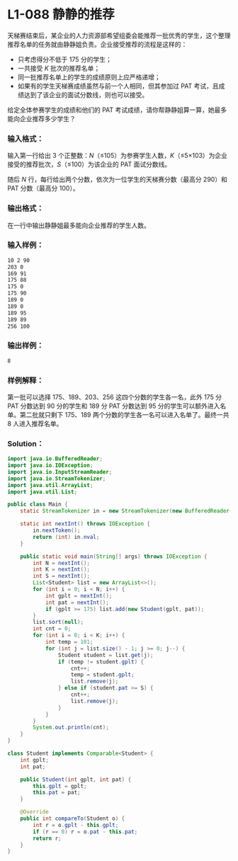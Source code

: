 # L1-088 静静的推荐

天梯赛结束后，某企业的人力资源部希望组委会能推荐一批优秀的学生，这个整理推荐名单的任务就由静静姐负责。企业接受推荐的流程是这样的：

- 只考虑得分不低于 175 分的学生；
- 一共接受 _K_ 批次的推荐名单；
- 同一批推荐名单上的学生的成绩原则上应严格递增；
- 如果有的学生天梯赛成绩虽然与前一个人相同，但其参加过 PAT 考试，且成绩达到了该企业的面试分数线，则也可以接受。

给定全体参赛学生的成绩和他们的 PAT 考试成绩，请你帮静静姐算一算，她最多能向企业推荐多少学生？

### 输入格式：

输入第一行给出 3 个正整数：_N_（≤105）为参赛学生人数，_K_（≤5×103）为企业接受的推荐批次，_S_（≤100）为该企业的 PAT 面试分数线。

随后 _N_ 行，每行给出两个分数，依次为一位学生的天梯赛分数（最高分 290）和 PAT 分数（最高分 100）。

### 输出格式：

在一行中输出静静姐最多能向企业推荐的学生人数。

### 输入样例：

```tex
10 2 90
203 0
169 91
175 88
175 0
175 90
189 0
189 0
189 95
189 89
256 100
```

### 输出样例：

```tex
8
```

### 样例解释：

第一批可以选择 175、189、203、256 这四个分数的学生各一名，此外 175 分 PAT 分数达到 90 分的学生和 189 分 PAT 分数达到 95 分的学生可以额外进入名单。第二批就只剩下 175、189 两个分数的学生各一名可以进入名单了。最终一共 8 人进入推荐名单。

### Solution：

```java
import java.io.BufferedReader;
import java.io.IOException;
import java.io.InputStreamReader;
import java.io.StreamTokenizer;
import java.util.ArrayList;
import java.util.List;

public class Main {
    static StreamTokenizer in = new StreamTokenizer(new BufferedReader(new InputStreamReader(System.in)));

    static int nextInt() throws IOException {
        in.nextToken();
        return (int) in.nval;
    }

    public static void main(String[] args) throws IOException {
        int N = nextInt();
        int K = nextInt();
        int S = nextInt();
        List<Student> list = new ArrayList<>();
        for (int i = 0; i < N; i++) {
            int gplt = nextInt();
            int pat = nextInt();
            if (gplt >= 175) list.add(new Student(gplt, pat));
        }
        list.sort(null);
        int cnt = 0;
        for (int i = 0; i < K; i++) {
            int temp = 101;
            for (int j = list.size() - 1; j >= 0; j--) {
                Student student = list.get(j);
                if (temp != student.gplt) {
                    cnt++;
                    temp = student.gplt;
                    list.remove(j);
                } else if (student.pat >= S) {
                    cnt++;
                    list.remove(j);
                }
            }
        }
        System.out.println(cnt);
    }
}

class Student implements Comparable<Student> {
    int gplt;
    int pat;

    public Student(int gplt, int pat) {
        this.gplt = gplt;
        this.pat = pat;
    }

    @Override
    public int compareTo(Student o) {
        int r = o.gplt - this.gplt;
        if (r == 0) r = o.pat - this.pat;
        return r;
    }
}
```
